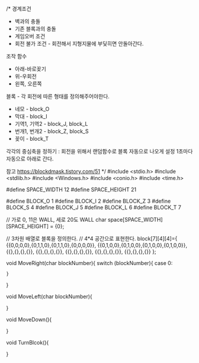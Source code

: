 /*
경계조건
- 벽과의 충돌
- 기존 블록과의 충돌
- 게임오버 조건
- 회전 불가 조건 - 회전해서 지형지물에 부딫히면 안돌아간다.

조작 함수
- 아래-바로꽂기
- 위-우회전
- 왼쪽, 오른쪽

블록 - 각 회전에 따른 형태를 정의해주어야한다.
- 네모 - block_O
- 막대 - block_I
- 기역1, 기역2 - block_J, block_L
- 번개1, 번개2 - block_Z, block_S
- 꽂이 - block_T

각각의 중심축을 정하기 : 회전을 위해서
랜덤함수로 블록 자동으로 나오게 설정
1초마다 자동으로 아래로 간다.

참고
https://blockdmask.tistory.com/51
*/
#include <stdio.h>
#include <stdlib.h>
#include <Windows.h>
#include <conio.h>
#include <time.h>

#define SPACE_WIDTH 12
#define SPACE_HEIGHT 21

#define BLOCK_O 1
#define BLOCK_I 2
#define BLOCK_Z 3
#define BLOCK_S 4
#define BLOCK_J 5
#define BLOCK_L 6
#define BLOCK_T 7

// 가로 0, 11은 WALL, 세로 20도 WALL
char space[SPACE_WIDTH][SPACE_HEIGHT] = {0};

// 3차원 배열로 블록을 정의한다.
// 4*4 공간으로 표현한다.
block[7][4][4]={
	{{0,0,0,0},{0,1,1,0},{0,1,1,0},{0,0,0,0}},
	{{0,1,0,0},{0,1,0,0},{0,1,0,0},{0,1,0,0}},
	{{},{},{},{}},
	{{},{},{},{}},
	{{},{},{},{}},
	{{},{},{},{}},
	{{},{},{},{}}
};


void MoveRight(char blockNumber){
	switch (blockNumber){
		case 0:
			
	}
	
}

void MoveLeft(char blockNumber){
	
}

void MoveDown(){
	
}

void TurnBlcok(){
	
}